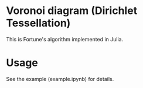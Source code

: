 # Voronoi diagram (Dirichlet Tessellation)

This is Fortune's algorithm implemented in Julia.

# Usage

See the example (example.ipynb) for details.
